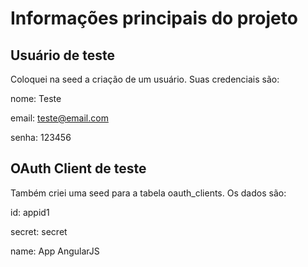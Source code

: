 # Informações principais do projeto

## Usuário de teste
Coloquei na seed a criação de um usuário. Suas credenciais são:

nome: Teste

email: teste@email.com

senha: 123456

## OAuth Client de teste
Também criei uma seed para a tabela oauth_clients. Os dados são:

id: appid1

secret: secret

name: App AngularJS
